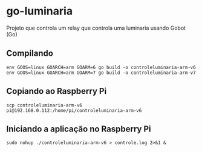 # go-luminaria
Projeto que controla um relay que controla uma luminaria usando Gobot (Go)

## Compilando
```
env GOOS=linux GOARCH=arm GOARM=6 go build -o controleluminaria-arm-v6
env GOOS=linux GOARCH=arm GOARM=7 go build -o controleluminaria-arm-v7
```

## Copiando ao Raspberry Pi
```
scp controleluminaria-arm-v6 pi@192.168.0.112:/home/pi/controleluminaria-arm-v6
```

## Iniciando a aplicação no Raspberry Pi
```
sudo nohup ./controleluminaria-arm-v6 > controle.log 2>&1 &
``` 

